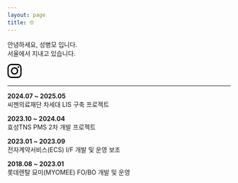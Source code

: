 ```yaml
---
layout: page
title: 🤓
---
```


안녕하세요, 성병모 입니다.   
서울에서 지내고 있습니다.   

[![instagram](./assets/icon_instagram_32x32.png)](https://www.instagram.com/byeoom)

---

**2024.07 ~ 2025.05**   
씨젠의료재단 차세대 LIS 구축 프로젝트

**2023.10 ~ 2024.04**   
효성TNS PMS 2차 개발 프로젝트

**2023.01 ~ 2023.09**   
전자계약서비스(ECS) I/F 개발 및 운영 보조
   
**2018.08 ~ 2023.01**   
롯데렌탈 묘미(MYOMEE) FO/BO 개발 및 운영
